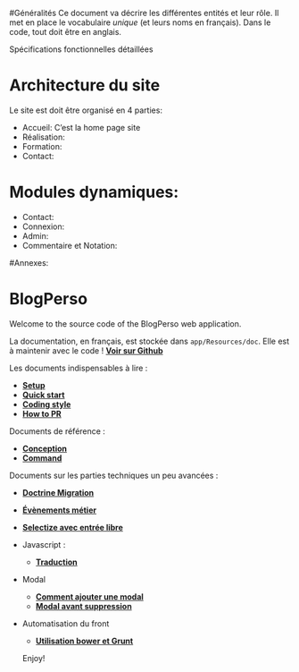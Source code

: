 #Généralités
Ce document va décrire les différentes entités et leur rôle. Il met en place le vocabulaire *unique* (et leurs noms en français).
Dans le code, tout doit être en anglais.


Spécifications fonctionnelles détaillées

# Architecture du site
Le site est doit être organisé en 4 parties:
  * Accueil: C’est la home page site 
  * Réalisation: 
  * Formation: 
  * Contact:
# Modules dynamiques:
  * Contact:
  * Connexion:
  * Admin:
  * Commentaire et Notation:
  
 #Annexes:




# BlogPerso

Welcome to the source code of the BlogPerso web application.  

La documentation, en français, est stockée dans `app/Resources/doc`. Elle est à maintenir avec le code !
[**Voir sur Github**][1]


Les documents indispensables à lire :
 * [**Setup**][2]
 * [**Quick start**][3]
 * [**Coding style**][4]
 * [**How to PR**][5]
 
Documents de référence :
 * [**Conception**][6]
 * [**Command**][7]

Documents sur les parties techniques un peu avancées :
 * [**Doctrine Migration**][8]
 * [**Évènements métier**][9]
 * [**Selectize avec entrée libre**][10]
 * Javascript :
   * [**Traduction**][11]
 * Modal
   * [**Comment ajouter une modal**][12]
   * [**Modal avant suppression**][13]
   
 * Automatisation du front
   * [**Utilisation bower et Grunt**][14]
   
   [1]: https://github.com/EtewaZINSOU/BlogPerso/tree/master/app/Resources/doc
   [2]: app/Resources/doc/Setup.md
   [3]: app/Resources/doc/Quickstart.md
   [4]: app/Resources/doc/CodingStyle.md
   [5]: app/Resources/doc/PR.md
   [6]: app/Resources/doc/Conception.md
   [7]: app/Resources/doc/Command.md
   [8]: app/Resources/doc/Migration.md
   [9]: app/Resources/doc/Events.md
   [10]: app/Resources/doc/ChoiceWithAddType.md
   [11]: app/Resources/doc/JS/JsTranslations.md
   [12]: app/Resources/doc/Modal/Usage.md
   [13]: app/Resources/doc/Modal/ModalBeforeDelete.md
   [14]: app/Resources/doc/FrontEnd.md
   
   
   Enjoy!

 
